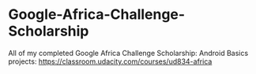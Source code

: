 # Google-Africa-Challenge-Scholarship
All of my completed Google Africa Challenge Scholarship: Android Basics projects: https://classroom.udacity.com/courses/ud834-africa
